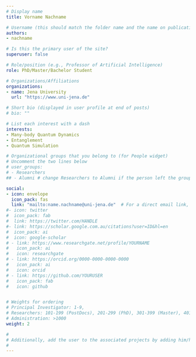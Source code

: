 ```yaml
---
# Display name
title: Vorname Nachname

# Username (this should match the folder name and the name on publications)
authors:
- nachname

# Is this the primary user of the site?
superuser: false

# Role/position (e.g., Professor of Artificial Intelligence)
role: PhD/Master/Bachelor Student

# Organizations/Affiliations
organizations:
- name: Jena University
  url: "https://www.uni-jena.de"

# Short bio (displayed in user profile at end of posts)
# bio: ""

# List each interest with a dash
interests:
- Many-body Quantum Dynamics
- Entanglement
- Quantum Simulation

# Organizational groups that you belong to (for People widget)
# Uncomment the two lines below
# user_groups:
# - Researchers
## - Alumni # change Researchers to Alumni if the person left the group

social:
- icon: envelope
  icon_pack: fas
  link: "mailto:name.nachname@uni-jena.de"  # For a direct email link, use "mailto:test@example.org".
#- icon: twitter
#  icon_pack: fab
#  link: https://twitter.com/HANDLE
#- link: https://scholar.google.com.au/citations?user=ID&hl=en
#  icon_pack: ai
#  icon: google-scholar
# - link: https://www.researchgate.net/profile/YOURNAME
#   icon_pack: ai
#   icon: researchgate
# - link: https://orcid.org/0000-0000-0000-0000
#   icon_pack: ai
#   icon: orcid
# - link: https://github.com/YOURUSER
#   icon_pack: fab
#   icon: github


# Weights for ordering
# Principal Investigator: 1-9,
# Researchers: 101-199 (PostDocs), 201-299 (PhD), 301-399 (Master), 401-499 (Bachelor)
# Administration: >1000
weight: 2

#
# Additionally, add the user to the associated projects by adding him/her as author in the appropriate project/<projectname>/index.md
#
---
```

